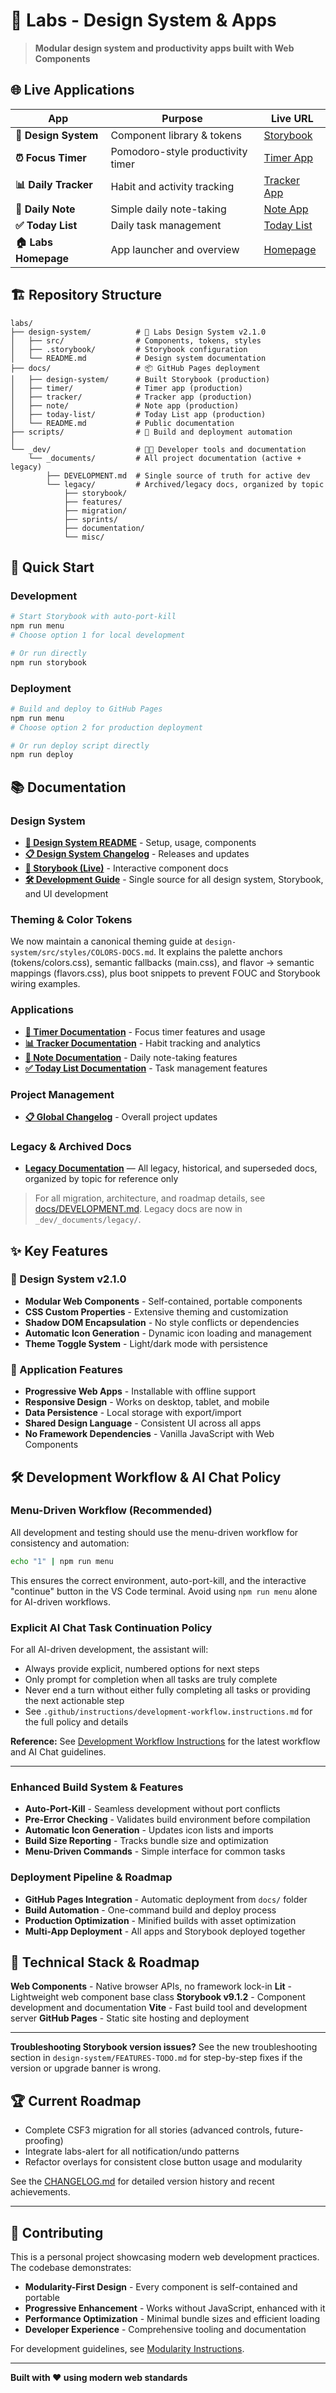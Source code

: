 # 🧪 Labs - Design System & Apps

> **Modular design system and productivity apps built with Web Components**

## 🌐 Live Applications

| App | Purpose | Live URL |
|-----|---------|----------|
| **🎨 Design System** | Component library & tokens | [Storybook](https://dreisdesign.github.io/labs/design-system/) |
| **⏰ Focus Timer** | Pomodoro-style productivity timer | [Timer App](https://dreisdesign.github.io/labs/timer/) |
| **📊 Daily Tracker** | Habit and activity tracking | [Tracker App](https://dreisdesign.github.io/labs/tracker/) |
| **📝 Daily Note** | Simple daily note-taking | [Note App](https://dreisdesign.github.io/labs/note/) |
| **✅ Today List** | Daily task management | [Today List](https://dreisdesign.github.io/labs/today-list/) |
| **🏠 Labs Homepage** | App launcher and overview | [Homepage](https://dreisdesign.github.io/labs/) |

## 🏗️ Repository Structure

```
labs/
├── design-system/          # 🎨 Labs Design System v2.1.0
│   ├── src/                # Components, tokens, styles
│   ├── .storybook/         # Storybook configuration
│   └── README.md           # Design system documentation
├── docs/                   # 📦 GitHub Pages deployment
│   ├── design-system/      # Built Storybook (production)
│   ├── timer/              # Timer app (production)
│   ├── tracker/            # Tracker app (production)
│   ├── note/               # Note app (production)
│   ├── today-list/         # Today List app (production)
│   └── README.md           # Public documentation
├── scripts/                # 🔧 Build and deployment automation
│
└── _dev/                   # 👨‍💻 Developer tools and documentation
	└── _documents/         # All project documentation (active + legacy)
		├── DEVELOPMENT.md  # Single source of truth for active dev
		└── legacy/         # Archived/legacy docs, organized by topic
			├── storybook/
			├── features/
			├── migration/
			├── sprints/
			├── documentation/
			└── misc/
```

## 🚀 Quick Start

### **Development**
```bash
# Start Storybook with auto-port-kill
npm run menu
# Choose option 1 for local development

# Or run directly
npm run storybook
```

### **Deployment**
```bash
# Build and deploy to GitHub Pages
npm run menu
# Choose option 2 for production deployment

# Or run deploy script directly
npm run deploy
```


## 📚 Documentation

### **Design System**
- **[📖 Design System README](design-system/README.md)** - Setup, usage, components
- **[📋 Design System Changelog](design-system/CHANGELOG.md)** - Releases and updates
- **[🎨 Storybook (Live)](https://dreisdesign.github.io/labs/design-system/)** - Interactive component docs
- **[🛠️ Development Guide](docs/DEVELOPMENT.md)** - Single source for all design system, Storybook, and UI development

### Theming & Color Tokens
We now maintain a canonical theming guide at `design-system/src/styles/COLORS-DOCS.md`. It explains the palette anchors (tokens/colors.css), semantic fallbacks (main.css), and flavor → semantic mappings (flavors.css), plus boot snippets to prevent FOUC and Storybook wiring examples.

### **Applications**
- **[📝 Timer Documentation](docs/timer/README.md)** - Focus timer features and usage
- **[📊 Tracker Documentation](docs/tracker/README.md)** - Habit tracking and analytics
- **[📓 Note Documentation](docs/note/README.md)** - Daily note-taking features
- **[✅ Today List Documentation](docs/today-list/README.md)** - Task management features

### **Project Management**
- **[📋 Global Changelog](CHANGELOG.md)** - Overall project updates

### **Legacy & Archived Docs**
- **[Legacy Documentation](./_dev/_documents/legacy/README.md)** — All legacy, historical, and superseded docs, organized by topic for reference only

> For all migration, architecture, and roadmap details, see [docs/DEVELOPMENT.md](docs/DEVELOPMENT.md). Legacy docs are now in `_dev/_documents/legacy/`.

## ✨ Key Features

### **🎨 Design System v2.1.0**
- **Modular Web Components** - Self-contained, portable components
- **CSS Custom Properties** - Extensive theming and customization
- **Shadow DOM Encapsulation** - No style conflicts or dependencies
- **Automatic Icon Generation** - Dynamic icon loading and management
- **Theme Toggle System** - Light/dark mode with persistence

### **📱 Application Features**
- **Progressive Web Apps** - Installable with offline support
- **Responsive Design** - Works on desktop, tablet, and mobile
- **Data Persistence** - Local storage with export/import
- **Shared Design Language** - Consistent UI across all apps
- **No Framework Dependencies** - Vanilla JavaScript with Web Components


## 🛠️ Development Workflow & AI Chat Policy

### Menu-Driven Workflow (Recommended)
All development and testing should use the menu-driven workflow for consistency and automation:

```bash
echo "1" | npm run menu
```

This ensures the correct environment, auto-port-kill, and the interactive "continue" button in the VS Code terminal. Avoid using `npm run menu` alone for AI-driven workflows.

### Explicit AI Chat Task Continuation Policy
For all AI-driven development, the assistant will:
- Always provide explicit, numbered options for next steps
- Only prompt for completion when all tasks are truly complete
- Never end a turn without either fully completing all tasks or providing the next actionable step
- See `.github/instructions/development-workflow.instructions.md` for the full policy and details

**Reference:** See [Development Workflow Instructions](.github/instructions/development-workflow.instructions.md) for the latest workflow and AI Chat guidelines.

---


### **Enhanced Build System & Features**
- **Auto-Port-Kill** - Seamless development without port conflicts
- **Pre-Error Checking** - Validates build environment before compilation
- **Automatic Icon Generation** - Updates icon lists and imports
- **Build Size Reporting** - Tracks bundle size and optimization
- **Menu-Driven Commands** - Simple interface for common tasks

### **Deployment Pipeline & Roadmap**
- **GitHub Pages Integration** - Automatic deployment from `docs/` folder
- **Build Automation** - One-command build and deploy process
- **Production Optimization** - Minified builds with asset optimization
- **Multi-App Deployment** - All apps and Storybook deployed together

## 🔧 Technical Stack & Roadmap

**Web Components** - Native browser APIs, no framework lock-in
**Lit** - Lightweight web component base class
**Storybook v9.1.2** - Component development and documentation
**Vite** - Fast build tool and development server
**GitHub Pages** - Static site hosting and deployment

---
**Troubleshooting Storybook version issues?**
See the new troubleshooting section in `design-system/FEATURES-TODO.md` for step-by-step fixes if the version or upgrade banner is wrong.


## 🏆 Current Roadmap

- Complete CSF3 migration for all stories (advanced controls, future-proofing)
- Integrate labs-alert for all notification/undo patterns
- Refactor overlays for consistent close button usage and modularity

See the [CHANGELOG.md](CHANGELOG.md) for detailed version history and recent achievements.

---

## 🤝 Contributing

This is a personal project showcasing modern web development practices. The codebase demonstrates:

- **Modularity-First Design** - Every component is self-contained and portable
- **Progressive Enhancement** - Works without JavaScript, enhanced with it
- **Performance Optimization** - Minimal bundle sizes and efficient loading
- **Developer Experience** - Comprehensive tooling and documentation

For development guidelines, see [Modularity Instructions](.github/instructions/Modularity.instructions.md).

---

**Built with ❤️ using modern web standards**
